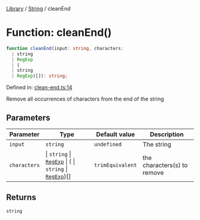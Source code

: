 <!-- markdownlint-disable -->
<!-- cspell: disable -->
[Library](../index.md) / [String](./index.md) / cleanEnd

# Function: cleanEnd()

```ts
function cleanEnd(input: string, characters: 
  | string
  | RegExp
  | (
  | string
  | RegExp)[]): string;
```

Defined in: [clean-end.ts:14](https://github.com/technobuddha/library/blob/main/src/clean-end.ts#L14)

Remove all occurrences of characters from the end of the string

## Parameters

| Parameter | Type | Default value | Description |
| ------ | ------ | ------ | ------ |
| `input` | `string` | `undefined` | The string |
| `characters` | \| `string` \| [`RegExp`](https://developer.mozilla.org/docs/Web/JavaScript/Reference/Global_Objects/RegExp) \| ( \| `string` \| [`RegExp`](https://developer.mozilla.org/docs/Web/JavaScript/Reference/Global_Objects/RegExp))[] | `trimEquivalent` | the characters(s) to remove |

## Returns

`string`

